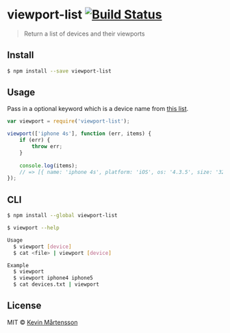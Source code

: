 # viewport-list [![Build Status](https://travis-ci.org/kevva/viewport-list.svg?branch=master)](https://travis-ci.org/kevva/viewport-list)

> Return a list of devices and their viewports

## Install

```bash
$ npm install --save viewport-list
```

## Usage

Pass in a optional keyword which is a device name from [this list](http://viewportsizes.com).

```js
var viewport = require('viewport-list');

viewport(['iphone 4s'], function (err, items) {
    if (err) {
        throw err;
    }
    
    console.log(items);
    // => [{ name: 'iphone 4s', platform: 'iOS', os: '4.3.5', size: '320x480', release: '2011-10' }]
});
```

## CLI

```bash
$ npm install --global viewport-list
```

```bash
$ viewport --help

Usage
  $ viewport [device]
  $ cat <file> | viewport [device]

Example
  $ viewport
  $ viewport iphone4 iphone5
  $ cat devices.txt | viewport
```

## License

MIT © [Kevin Mårtensson](https://github.com/kevva)
